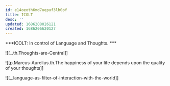 ```yaml
---
id: e14oeoth6md7uepuf3lh0of
title: ICOLT
desc: ''
updated: 1686208026121
created: 1686206620127
---
```


***ICOLT: In control of Language and Thoughts. ***

![[_.th.Thoughts-are-Central]]

![[p.Marcus-Aurelius.th.The happiness of your life depends upon the quality of your thoughts]]

![[_.language-as-filter-of-interaction-with-the-world]]
